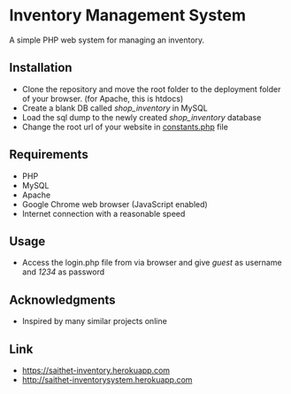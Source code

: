 # Inventory Management System

A simple PHP web system for managing an inventory.  
  

## Installation
* Clone the repository and move the root folder to the deployment folder of your browser. (for Apache, this is htdocs)
* Create a blank DB called *shop_inventory* in MySQL
* Load the sql dump to the newly created _shop_inventory_ database
* Change the root url of your website in [constants.php](inc/config/constants.php) file

## Requirements
* PHP
* MySQL
* Apache
* Google Chrome web browser (JavaScript enabled)
* Internet connection with a reasonable speed

## Usage
* Access the login.php file from via browser and give _guest_ as username and _1234_ as password


## Acknowledgments
* Inspired by many similar projects online

## Link
* https://saithet-inventory.herokuapp.com
* http://saithet-inventorysystem.herokuapp.com
